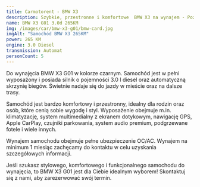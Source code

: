 ```yaml
---
title: Carmotorent - BMW X3
description: Szybkie, przestronne i komfortowe  BMW X3 na wynajem - Poznań
name: BMW X3 G01 3.0d 265KM
img: /images/car/bmw-x3-g01/bmw-card.jpg
imgAlt: "Samochód BMW X3 265KM"
power: 265 KM
engine: 3.0 Diesel
transmission: Automat
personCount: 5
---
```


Do wynajęcia BMW X3 G01 w kolorze czarnym. Samochód jest w pełni wyposażony i posiada silnik o pojemności 3.0 l diesel oraz automatyczną skrzynię biegów. Świetnie nadaje się do jazdy w mieście oraz na dalsze trasy.

Samochód jest bardzo komfortowy i przestronny, idealny dla rodzin oraz osób, które cenią sobie wygodę i styl. Wyposażenie obejmuje m.in. klimatyzację, system multimedialny z ekranem dotykowym, nawigację GPS, Apple CarPlay, czujniki parkowania, system audio premium, podgrzewane fotele i wiele innych.

Wynajem samochodu obejmuje pełne ubezpieczenie OC/AC. Wynajem na minimum 1 miesiąc zachęcamy do kontaktu w celu uzyskania szczegółowych informacji.

Jeśli szukasz stylowego, komfortowego i funkcjonalnego samochodu do wynajęcia, to BMW X3 G01 jest dla Ciebie idealnym wyborem! Skontaktuj się z nami, aby zarezerwować swój termin.
